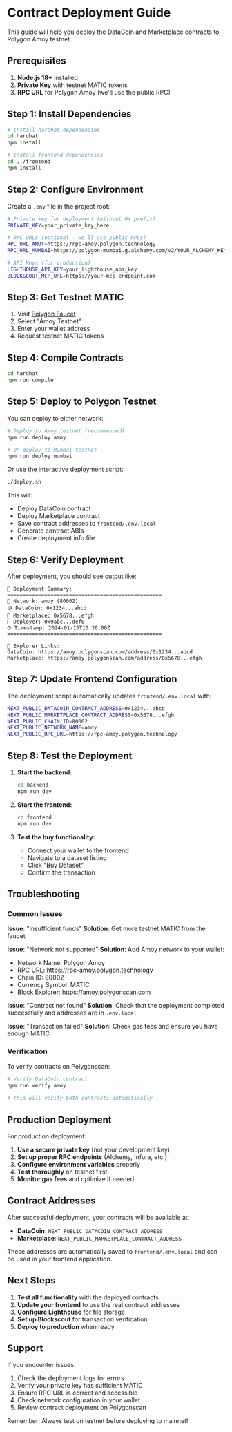 # Contract Deployment Guide

This guide will help you deploy the DataCoin and Marketplace contracts to Polygon Amoy testnet.

## Prerequisites

1. **Node.js 18+** installed
2. **Private Key** with testnet MATIC tokens
3. **RPC URL** for Polygon Amoy (we'll use the public RPC)

## Step 1: Install Dependencies

```bash
# Install hardhat dependencies
cd hardhat
npm install

# Install frontend dependencies
cd ../frontend
npm install
```

## Step 2: Configure Environment

Create a `.env` file in the project root:

```bash
# Private key for deployment (without 0x prefix)
PRIVATE_KEY=your_private_key_here

# RPC URLs (optional - we'll use public RPCs)
RPC_URL_AMOY=https://rpc-amoy.polygon.technology
RPC_URL_MUMBAI=https://polygon-mumbai.g.alchemy.com/v2/YOUR_ALCHEMY_KEY

# API Keys (for production)
LIGHTHOUSE_API_KEY=your_lighthouse_api_key
BLOCKSCOUT_MCP_URL=https://your-mcp-endpoint.com
```

## Step 3: Get Testnet MATIC

1. Visit [Polygon Faucet](https://faucet.polygon.technology/)
2. Select "Amoy Testnet"
3. Enter your wallet address
4. Request testnet MATIC tokens

## Step 4: Compile Contracts

```bash
cd hardhat
npm run compile
```

## Step 5: Deploy to Polygon Testnet

You can deploy to either network:

```bash
# Deploy to Amoy testnet (recommended)
npm run deploy:amoy

# OR deploy to Mumbai testnet
npm run deploy:mumbai
```

Or use the interactive deployment script:
```bash
./deploy.sh
```

This will:
- Deploy DataCoin contract
- Deploy Marketplace contract
- Save contract addresses to `frontend/.env.local`
- Generate contract ABIs
- Create deployment info file

## Step 6: Verify Deployment

After deployment, you should see output like:

```
🎉 Deployment Summary:
==================================================
📡 Network: amoy (80002)
🪙 DataCoin: 0x1234...abcd
🏪 Marketplace: 0x5678...efgh
👤 Deployer: 0x9abc...def0
⏰ Timestamp: 2024-01-15T10:30:00Z
==================================================

🔗 Explorer Links:
DataCoin: https://amoy.polygonscan.com/address/0x1234...abcd
Marketplace: https://amoy.polygonscan.com/address/0x5678...efgh
```

## Step 7: Update Frontend Configuration

The deployment script automatically updates `frontend/.env.local` with:

```bash
NEXT_PUBLIC_DATACOIN_CONTRACT_ADDRESS=0x1234...abcd
NEXT_PUBLIC_MARKETPLACE_CONTRACT_ADDRESS=0x5678...efgh
NEXT_PUBLIC_CHAIN_ID=80002
NEXT_PUBLIC_NETWORK_NAME=amoy
NEXT_PUBLIC_RPC_URL=https://rpc-amoy.polygon.technology
```

## Step 8: Test the Deployment

1. **Start the backend:**
   ```bash
   cd backend
   npm run dev
   ```

2. **Start the frontend:**
   ```bash
   cd frontend
   npm run dev
   ```

3. **Test the buy functionality:**
   - Connect your wallet to the frontend
   - Navigate to a dataset listing
   - Click "Buy Dataset"
   - Confirm the transaction

## Troubleshooting

### Common Issues

**Issue**: "Insufficient funds"
**Solution**: Get more testnet MATIC from the faucet

**Issue**: "Network not supported"
**Solution**: Add Amoy network to your wallet:
- Network Name: Polygon Amoy
- RPC URL: https://rpc-amoy.polygon.technology
- Chain ID: 80002
- Currency Symbol: MATIC
- Block Explorer: https://amoy.polygonscan.com

**Issue**: "Contract not found"
**Solution**: Check that the deployment completed successfully and addresses are in `.env.local`

**Issue**: "Transaction failed"
**Solution**: Check gas fees and ensure you have enough MATIC

### Verification

To verify contracts on Polygonscan:

```bash
# Verify DataCoin contract
npm run verify:amoy

# This will verify both contracts automatically
```

## Production Deployment

For production deployment:

1. **Use a secure private key** (not your development key)
2. **Set up proper RPC endpoints** (Alchemy, Infura, etc.)
3. **Configure environment variables** properly
4. **Test thoroughly** on testnet first
5. **Monitor gas fees** and optimize if needed

## Contract Addresses

After successful deployment, your contracts will be available at:

- **DataCoin**: `NEXT_PUBLIC_DATACOIN_CONTRACT_ADDRESS`
- **Marketplace**: `NEXT_PUBLIC_MARKETPLACE_CONTRACT_ADDRESS`

These addresses are automatically saved to `frontend/.env.local` and can be used in your frontend application.

## Next Steps

1. **Test all functionality** with the deployed contracts
2. **Update your frontend** to use the real contract addresses
3. **Configure Lighthouse** for file storage
4. **Set up Blockscout** for transaction verification
5. **Deploy to production** when ready

## Support

If you encounter issues:

1. Check the deployment logs for errors
2. Verify your private key has sufficient MATIC
3. Ensure RPC URL is correct and accessible
4. Check network configuration in your wallet
5. Review contract deployment on Polygonscan

Remember: Always test on testnet before deploying to mainnet!
